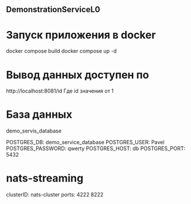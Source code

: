 ## DemonstrationServiceL0

# Запуск приложения в docker
docker compose build
docker compose up -d

# Вывод данных доступен по 
http://localhost:8081/id
Где id значения от 1

# База данных 
demo_servis_database

POSTGRES_DB: demo_service_database
POSTGRES_USER: Pavel
POSTGRES_PASSWORD: qwerty
POSTGRES_HOST: db
POSTGRES_PORT: 5432

# nats-streaming
clusterID: nats-cluster
ports: 4222
       8222
